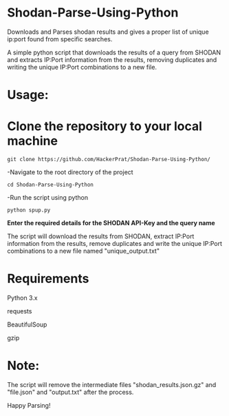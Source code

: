 # Shodan-Parse-Using-Python
Downloads and Parses shodan results and gives a proper list of unique ip:port found from specific searches.

A simple python script that downloads the results of a query from SHODAN and extracts IP:Port information from the results, removing duplicates and writing the unique IP:Port combinations to a new file.

# Usage:
# Clone the repository to your local machine

`git clone https://github.com/HackerPrat/Shodan-Parse-Using-Python/`

-Navigate to the root directory of the project

`cd Shodan-Parse-Using-Python`

-Run the script using python

`python spup.py`

**Enter the required details for the SHODAN API-Key and the query name**

The script will download the results from SHODAN, extract IP:Port information from the results, remove duplicates and write the unique IP:Port combinations to a new file named "unique_output.txt"

# Requirements

Python 3.x

requests

BeautifulSoup

gzip

# Note:
The script will remove the intermediate files "shodan_results.json.gz" and "file.json" and "output.txt" after the process.

Happy Parsing!

